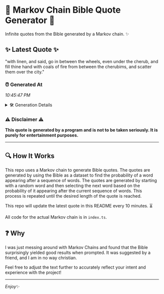 # 📖 Markov Chain Bible Quote Generator 📖

Infinite quotes from the Bible generated by a Markov chain. ✨

## ✨ Latest Quote ✨
"with linen, and said, go in between the wheels, even under the cherub, and fill thine hand with coals of fire from between the cherubims, and scatter them over the city."

### ⏰ Generated At
*10:45:47 PM*

<details>
    <summary>🛠️ Generation Details</summary>
    <p>
        <strong>🌱 Seed:</strong> with<br>
        <strong>🔄 Iterations:</strong> 30<br>
        <strong>📜 Context History:</strong><br>[ with ]: linen,<br>[ with, linen, ]: and<br>[ with, linen,, and ]: said,<br>[ with, linen,, and, said, ]: go<br>[ with, linen,, and, said,, go ]: in<br>[ with, linen,, and, said,, go, in ]: between<br>[ linen,, and, said,, go, in, between ]: the<br>[ and, said,, go, in, between, the ]: wheels,<br>[ said,, go, in, between, the, wheels, ]: even<br>[ go, in, between, the, wheels,, even ]: under<br>[ in, between, the, wheels,, even, under ]: the<br>[ between, the, wheels,, even, under, the ]: cherub,<br>[ the, wheels,, even, under, the, cherub, ]: and<br>[ wheels,, even, under, the, cherub,, and ]: fill<br>[ even, under, the, cherub,, and, fill ]: thine<br>[ under, the, cherub,, and, fill, thine ]: hand<br>[ the, cherub,, and, fill, thine, hand ]: with<br>[ cherub,, and, fill, thine, hand, with ]: coals<br>[ and, fill, thine, hand, with, coals ]: of<br>[ fill, thine, hand, with, coals, of ]: fire<br>[ thine, hand, with, coals, of, fire ]: from<br>[ hand, with, coals, of, fire, from ]: between<br>[ with, coals, of, fire, from, between ]: the<br>[ coals, of, fire, from, between, the ]: cherubims,<br>[ of, fire, from, between, the, cherubims, ]: and<br>[ fire, from, between, the, cherubims,, and ]: scatter<br>[ from, between, the, cherubims,, and, scatter ]: them<br>[ between, the, cherubims,, and, scatter, them ]: over<br>[ the, cherubims,, and, scatter, them, over ]: the<br>[ cherubims,, and, scatter, them, over, the ]: city.<br>
    </p>
</details>

### ⚠️ Disclaimer ⚠️
**This quote is generated by a program and is not to be taken seriously. It is purely for entertainment purposes.**

---

## 🔍 How It Works

This repo uses a Markov chain to generate Bible quotes. The quotes are generated by using the Bible as a dataset to find the probability of a word appearing after a sequence of words. The quotes are generated by starting with a random word and then selecting the next word based on the probability of it appearing after the current sequence of words. This process is repeated until the desired length of the quote is reached.

This repo will update the latest quote in this README every 10 minutes. ⏳

All code for the actual Markov chain is in `index.ts`.

## ❓ Why

I was just messing around with Markov Chains and found that the Bible surprisingly yielded good results when prompted. 
It was suggested by a friend, and I am in no way christian.

Feel free to adjust the text further to accurately reflect your intent and experience with the project!

---

*Enjoy*✨

